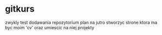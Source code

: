 # gitkurs
zwykly test dodawania repozytorium
plan na jutro 
stworzyc strone ktora ma byc moim 'cv' oraz umiescic na niej projekty 
